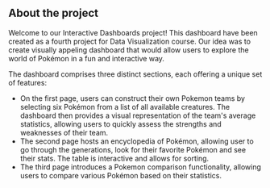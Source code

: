 ## About the project
Welcome to our Interactive Dashboards project! This dashboard have been created as a fourth project for Data Visualization course. Our idea was to create visually appeling dashboard that would allow users to explore the world of Pokémon in a fun and interactive way.

The dashboard comprises three distinct sections, each offering a unique set of features:
- On the first page, users can construct their own Pokemon teams by selecting six Pokémon from a list of all available creatures. The dashboard then provides a visual representation of the team's average statistics, allowing users to quickly assess the strengths and weaknesses of their team.
- The second page hosts an encyclopedia of Pokémon, allowing user to go through the generations, look for their favorite Pokémon and see their stats. The table is interactive and allows for sorting.
- The third page introduces a Pokemon comparison functionality, allowing users to compare various Pokémon based on their statistics.
